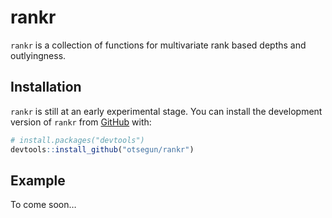 
<!-- README.md is generated from README.Rmd. Please edit that file -->

# rankr

<!-- badges: start -->

<!-- badges: end -->

`rankr` is a collection of functions for multivariate rank based depths
and outlyingness.

## Installation

`rankr` is still at an early experimental stage. You can install the
development version of `rankr` from [GitHub](https://github.com/) with:

``` r
# install.packages("devtools")
devtools::install_github("otsegun/rankr")
```

## Example

To come soon…
